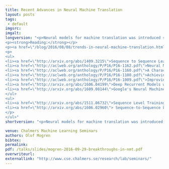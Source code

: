 ```yaml
---
title: Recent Advances in Neural Machine Translation
layout: posts
tags:
 - default
imgsrc: 
imgalt: 
longversion: "<p>Neural models for machine translation was introduced seriously in 2014. With the introduction of attention models their performance improved to levels comparable to those of statistical phrase-based machine translation, the type of translation we are all  familiar with through servies like Google Translate.</p><p>However, the models have struggled with problems like limited vocabularies, the need of large amounts of data for training, and that they are expensive to train and use.</p><p>In the recent months, a number of papers have been published to remedy some of these issues. This includes techniques to battle the limited vocabulary problem, and of using monolingual data to improve the performance. As recently as Monday evening (Sept 26), Google uploaded a paper on their implementation of these ideas, where they claim performance on par with human translators, both counted in BLEU scores, and in human evaluations.</p><p>During this talk, we'll go through the ideas behind these recent papers.</p>
<p><strong>Reading:</strong></p>
<p><a href=\"/blog/2016/08/08/trends-in-neural-machine-translation.html\">My blog post, covering some of the content of the talk.</a></p>
<p>
<ul>
<li><a href=\"http://arxiv.org/abs/1409.3215\">Sequence to Sequence Learning with Neural Networks, Ilya Sutskever, Oriol Vinyals, Quoc V. Le. NIPS 2014</a></li>
<li><a href=\"http://aclweb.org/anthology/P/P16/P16-1162.pdf\">Neural Machine Translation of Rare Words with Subword Units, Rico Sennrich and Barry Haddow and Alexandra Birch, ACL 2016</a><br />
<li><a href=\"http://aclweb.org/anthology/P/P16/P16-1160.pdf\">A Character-level Decoder without Explicit Segmentation for Neural Machine Translation, Junyoung Chung, Kyunghyun Cho, and Yoshua Bengio, ACL 2016</a><br />
<li><a href=\"http://aclweb.org/anthology/P/P16/P16-1100.pdf\">Achieving Open Vocabulary Neural Machine Translation with Hybrid Word-Character Models, Minh-Thang Luong and Christopher D. Manning, ACL 2016</a><br />
<li><a href=\"http://aclweb.org/anthology/P/P16/P16-1009.pdf\">Improving Neural Machine Translation Models with Monolingual Data, Rico Sennrich; Barry Haddow; Alexandra Birch, ACL 2016</a><br />
<li><a href=\"http://arxiv.org/abs/1606.04199\">Deep Recurrent Models with Fast-Forward Connections for Neural Machine Translation, Jie Zhou, Ying Cao, Xuguang Wang, Peng Li, Wei Xu (Baidu)</a><br />
<li><a href=\"http://arxiv.org/abs/1609.08144\">Google's Neural Machine Translation System: Bridging the Gap between Human and Machine Translation, Yonghui Wu et.al. (Google)</a><br />
</ul>
<ul>
<li><a href=\"http://arxiv.org/abs/1511.06732\">Sequence Level Training with Recurrent Neural Networks, Marc'Aurelio Ranzato, Sumit Chopra, Michael Auli, Wojciech Zaremba</a><br />
<li><a href=\"http://arxiv.org/abs/1606.02960\"> Sequence-to-Sequence Learning as Beam-Search Optimization, Sam Wiseman, Alexander M. Rush</a><br />
</p>
</ul>"
shortversion: "<p>Neural models for machine translation was introduced seriously in 2014. With the introduction of attention models their performance improved to levels comparable to those of statistical phrase-based machine translation, the type of translation we are all  familiar with through servies like Google Translate.</p><p>However, the models have struggled with problems like limited vocabularies, the need of large amounts of data for training, and that they are expensive to train and use.</p><p>In the recent months, a number of papers have been published to remedy some of these issues. This includes techniques to battle the limited vocabulary problem, and of using monolingual data to improve the performance. As recently as Monday evening (Sept 26), Google uploaded a paper on their implementation of these ideas, where they claim performance on par with human translators, both counted in BLEU scores, and in human evaluations.</p><p>During this talk, we'll go through the ideas behind these recent papers.</p><p> Place: EDIT-room 3364</p><p> Time: Thursday, September 29, 10:30</p>"

venue: Chalmers Machine Learning Seminars
authors: Olof Mogren
bibtex: 
permalink:
pdf: /talks/slides/mogren-2016-09-29-breakthroughs-in-nmt.pdf
overwriteurl: 
externallink: "http://www.cse.chalmers.se/research/lab/seminars/"
---
```


